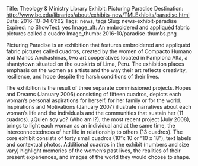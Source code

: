 Title: Theology & Ministry Library Exhibit: Picturing Paradise
Destination: http://www.bc.edu/libraries/about/exhibits-new/TMLExhibits/paradise.html
Date: 2016-10-04 01:02 
Tags: news, tags 
Slug: news-exhibit-paradise
Expired: no
ShowText: yes
Image_alt: An embroidered and appliquéd fabric pictures called a cuadro
Image_thumb: 2016-10/paradise-thumbs.png

Picturing Paradise is an exhibition that features embroidered and appliquéd fabric pictures called cuadros, created by the women of Compacto Humano and Manos Anchashinas, two art cooperatives located in Pamplona Alta, a shantytown situated on the outskirts of Lima, Peru. The exhibition places emphasis on the women as artists and the way their art reflects creativity, resilience, and hope despite the harsh conditions of their lives.

The exhibition is the result of three separate commissioned projects. Hopes and Dreams (January 2006) consisting of fifteen cuadros, depicts each woman’s personal aspirations for herself, for her family or for the world. Inspirations and Motivations (January 2007) illustrate narratives about each woman’s life and the individuals and the communities that sustain her (11 cuadros). ¿Quien soy yo? (Who am I?), the most recent project (July 2008), brings to light each woman as an individual and at the same time, the interconnectedness of her life in relationship to others (13 cuadros). The core exhibit consists of forty small cuadros (10”x 10 or “10 x 18”), text labels and contextual photos. Additional cuadros in the exhibit (numbers and size vary) highlight memories of the women’s past lives, the realities of their present experiences, and images of the world they would choose to shape.
